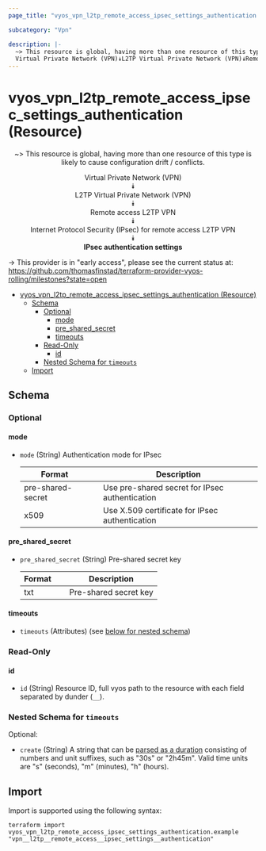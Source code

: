 ```yaml
---
page_title: "vyos_vpn_l2tp_remote_access_ipsec_settings_authentication Resource - vyos"

subcategory: "Vpn"

description: |-
  ~> This resource is global, having more than one resource of this type is likely to cause configuration drift / conflicts.
  Virtual Private Network (VPN)⯯L2TP Virtual Private Network (VPN)⯯Remote access L2TP VPN⯯Internet Protocol Security (IPsec) for remote access L2TP VPN⯯IPsec authentication settings
---
```


# vyos_vpn_l2tp_remote_access_ipsec_settings_authentication (Resource)
<center>

~> This resource is global, having more than one resource of this type is likely to cause configuration drift / conflicts.

Virtual Private Network (VPN)  
⯯  
L2TP Virtual Private Network (VPN)  
⯯  
Remote access L2TP VPN  
⯯  
Internet Protocol Security (IPsec) for remote access L2TP VPN  
⯯  
**IPsec authentication settings**


</center>

-> This provider is in "early access", please see the current status at: https://github.com/thomasfinstad/terraform-provider-vyos-rolling/milestones?state=open

<!--TOC-->

- [vyos_vpn_l2tp_remote_access_ipsec_settings_authentication (Resource)](#vyos_vpn_l2tp_remote_access_ipsec_settings_authentication-resource)
  - [Schema](#schema)
    - [Optional](#optional)
      - [mode](#mode)
      - [pre_shared_secret](#pre_shared_secret)
      - [timeouts](#timeouts)
    - [Read-Only](#read-only)
      - [id](#id)
    - [Nested Schema for `timeouts`](#nested-schema-for-timeouts)
  - [Import](#import)

<!--TOC-->

<!-- schema generated by tfplugindocs -->
## Schema

### Optional

#### mode
- `mode` (String) Authentication mode for IPsec

    |  Format             &emsp;|  Description                                     |
    |---------------------|--------------------------------------------------|
    |  pre-shared-secret  &emsp;|  Use pre-shared secret for IPsec authentication  |
    |  x509               &emsp;|  Use X.509 certificate for IPsec authentication  |
#### pre_shared_secret
- `pre_shared_secret` (String) Pre-shared secret key

    |  Format  &emsp;|  Description            |
    |----------|-------------------------|
    |  txt     &emsp;|  Pre-shared secret key  |
#### timeouts
- `timeouts` (Attributes) (see [below for nested schema](#nestedatt--timeouts))

### Read-Only

#### id
- `id` (String) Resource ID, full vyos path to the resource with each field separated by dunder (`__`).

<a id="nestedatt--timeouts"></a>
### Nested Schema for `timeouts`

Optional:

- `create` (String) A string that can be [parsed as a duration](https://pkg.go.dev/time#ParseDuration) consisting of numbers and unit suffixes, such as &#34;30s&#34; or &#34;2h45m&#34;. Valid time units are &#34;s&#34; (seconds), &#34;m&#34; (minutes), &#34;h&#34; (hours).

## Import

Import is supported using the following syntax:

```shell
terraform import vyos_vpn_l2tp_remote_access_ipsec_settings_authentication.example "vpn__l2tp__remote_access__ipsec_settings__authentication"
```
